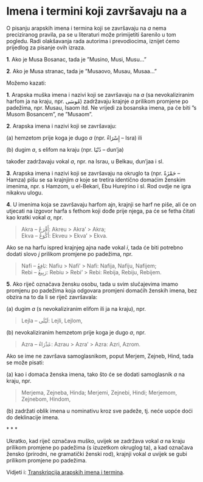 # Imena i termini koji završavaju na a

O pisanju arapskih imena i termina koji se završavaju na _a_ nema preciziranog pravila, pa se u literaturi može primijetiti šarenilo u tom pogledu. Radi olakšavanja rada autorima i prevodiocima, iznijet ćemo prijedlog za pisanje ovih izraza.

**1**. Ako je Musa Bosanac, tada je ”Musino, Musi, Musu...”

**2**. Ako je Musa stranac, tada je ”Musaovo, Musau, Musaa...”

Možemo kazati:

**1**. Arapska muška imena i nazivi koji se završavaju na _a_ \(sa nevokaliziranim harfom ja na kraju, npr. مُوسَى\) zadržavaju krajnje _a_ prilikom promjene po padežima, npr. Musau, Isaom itd. Ne vrijedi za bosanska imena, pa će biti ”s Musom Bosancem”, ne ”Musaom”.

**2**. Arapska imena i nazivi koji se završavaju:

\(a\) hemzetom prije koga je dugo _a_ \(npr. إِسْرَاءٌ – Isra\) ili

\(b\) dugim _a_, s elifom na kraju \(npr. دُنْيَا – dun’ja\)

također zadržavaju vokal _a_, npr. na Israu, u Belkau, dun’jaa i sl.

**3**. Arapska imena i nazivi koji se završavaju na okruglo ta \(npr. حَمْزَةٌ – Hamza\) pišu se sa krajnjim _a_ koje se tretira identično domaćim ženskim imenima, npr. s Hamzom, u el-Bekari, Ebu Hurejrino i sl. Rod ovdje ne igra nikakvu ulogu.

**4**. U imenima koja se završavaju harfom ajn, krajnji se harf ne piše, ali će on utjecati na izgovor harfa s fethom koji dođe prije njega, pa će se fetha čitati kao kratki vokal _a_, npr.

> Akra – أَقْرَعُ: Akreu &gt; Akra’ &gt; Akra;  
> Ekva – أَكْوَعُ: Ekveu &gt; Ekva’ &gt; Ekva.

Ako se na harfu ispred krajnjeg ajna nađe vokal _i_, tada će biti potrebno dodati slovo _j_ prilikom promjene po padežima, npr.

> Nafi – نَافِعُ: Nafiu &gt; Nafi’ &gt; Nafi: Nafija, Nafiju, Nafijem;  
> Rebi – رَبِيعُ: Rebiu &gt; Rebi’ &gt; Rebi: Rebija, Rebiju, Rebijem.

**5**. Ako riječ označava žensku osobu, tada u svim slučajevima imamo promjenu po padežima koja odgovara promjeni domaćih ženskih imena, bez obzira na to da li se riječ završavala:

\(a\) dugim _a_ \(s nevokaliziranim elifom ili ja na kraju\), npr.

> Lejla – لَيْلَى: Lejli, Lejlom,

\(b\) nevokaliziranim hemzetom prije koga je dugo _a_, npr.

> Azra – عَذْرَاءُ: Azrau &gt; Azra’ &gt; Azra: Azri, Azrom.

Ako se ime ne završava samoglasnikom, poput Merjem, Zejneb, Hind, tada se može pisati:

\(a\) kao i domaća ženska imena, tako što će se dodati samoglasnik _a_ na kraju, npr.

> Merjema, Zejneba, Hinda; Merjemi, Zejnebi, Hindi; Merjemom, Zejnebom, Hindom,

\(b\) zadržati oblik imena u nominativu kroz sve padeže, tj. neće uopće doći do deklinacije imena.

\* \* \*

Ukratko, kad riječ označava muško, uvijek se zadržava vokal _a_ na kraju prilikom promjene po padežima \(s izuzetkom okruglog ta\), a kad označava žensko \(prirodni, ne gramatički ženski rod\), krajnji vokal _a_ uvijek se gubi prilikom promjene po padežima.

Vidjeti i: [Transkripcija arapskih imena i termina](transkripcija-arapskih-imena-i-termina.md).

